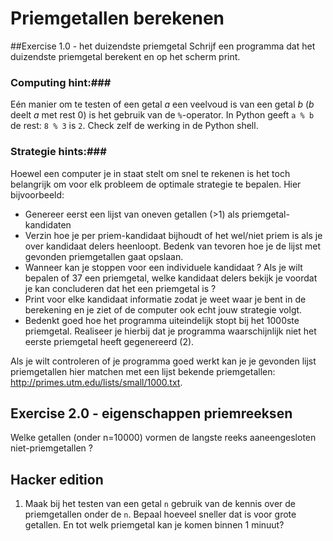 # Priemgetallen berekenen

##Exercise 1.0 - het duizendste priemgetal
Schrijf een programma dat het duizendste priemgetal berekent en op het scherm print.

### Computing hint:###

Eén manier om te testen of een getal $a$ een veelvoud is van een getal $b$ ($b$ deelt $a$ met rest $0$) is het gebruik van de `%`-operator. In Python geeft `a % b` de rest: `8 % 3` is `2`. Check zelf de werking in de Python shell.

### Strategie hints:###
Hoewel een computer je in staat stelt om snel te rekenen is het toch belangrijk om 
voor elk probleem de optimale strategie te bepalen. Hier bijvoorbeeld:

* Genereer eerst een lijst van oneven getallen (>1) als priemgetal-kandidaten
* Verzin hoe je per priem-kandidaat bijhoudt of het wel/niet priem is als je over kandidaat delers heenloopt. Bedenk van tevoren hoe je de lijst met gevonden priemgetallen gaat opslaan.
* Wanneer kan je stoppen voor een individuele kandidaat ? Als je wilt bepalen of 37 een priemgetal, welke kandidaat delers bekijk je voordat je kan concluderen dat het een priemgetal is ?
* Print voor elke kandidaat informatie zodat je weet waar je bent in de berekening en je ziet of de computer ook echt jouw strategie volgt.
* Bedenkt goed hoe het programma uiteindelijk stopt bij het 1000ste priemgetal. Realiseer je hierbij dat je programma waarschijnlijk niet het eerste priemgetal heeft gegenereerd (2).

Als je wilt controleren of je programma goed werkt kan je je gevonden lijst priemgetallen hier 
matchen met een lijst bekende priemgetallen: <http://primes.utm.edu/lists/small/1000.txt>.

## Exercise 2.0 - eigenschappen priemreeksen
Welke getallen (onder n=10000) vormen de langste reeks aaneengesloten niet-priemgetallen ?

## Hacker edition ##

1. Maak bij het testen van een getal `n` gebruik van de kennis over de priemgetallen onder de `n`. Bepaal 
hoeveel sneller dat is voor grote getallen. En tot welk priemgetal kan je komen binnen 1 minuut?

